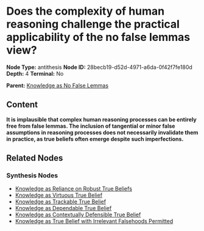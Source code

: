 # Does the complexity of human reasoning challenge the practical applicability of the no false lemmas view?

**Node Type:** antithesis
**Node ID:** 28becb19-d52d-4971-a6da-0f42f7fe180d
**Depth:** 4
**Terminal:** No

**Parent:** [Knowledge as No False Lemmas](knowledge-as-no-false-lemmas-synthesis-71db14d0-9281-471b-bc3f-ec5eafba3fb1.md)

## Content

**It is implausible that complex human reasoning processes can be entirely free from false lemmas. The inclusion of tangential or minor false assumptions in reasoning processes does not necessarily invalidate them in practice, as true beliefs often emerge despite such imperfections.**

## Related Nodes

### Synthesis Nodes

- [Knowledge as Reliance on Robust True Beliefs](knowledge-as-reliance-on-robust-true-beliefs-synthesis-40526c4c-0e4d-4bcf-a870-1e70f13c7b13.md)
- [Knowledge as Virtuous True Belief](knowledge-as-virtuous-true-belief-synthesis-98ec6d33-6228-48a7-864e-be55df524106.md)
- [Knowledge as Trackable True Belief](knowledge-as-trackable-true-belief-synthesis-78ab4833-dfa8-44d3-8451-2d07faafb996.md)
- [Knowledge as Dependable True Belief](knowledge-as-dependable-true-belief-synthesis-0dab0bc9-def1-4658-bb74-04aaf347b241.md)
- [Knowledge as Contextually Defensible True Belief](knowledge-as-contextually-defensible-true-belief-synthesis-a4da6702-e228-4b95-a38a-b306cff1d484.md)
- [Knowledge as True Belief with Irrelevant Falsehoods Permitted](knowledge-as-true-belief-with-irrelevant-falsehoods-permitted-synthesis-82d7764e-3caf-4d2a-b77f-3c90626e9f69.md)
